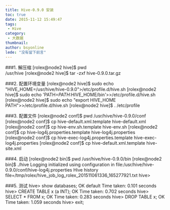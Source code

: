```yaml
---
title: Hive-0.9.0 安装
toc: true
date: 2015-11-12 15:49:47
tags:
 - Hive
category: 
 - 大数据
thumbnail: 
author: bsyonline
lede: "没有留下前言"
---
```



###1. 解压缩
    [rolex@node2 hive]$ pwd  
/usr/hive
[rolex@node2 hive]$ tar -zxf hive-0.9.0.tar.gz

###2. 配置环境变量
    [rolex@node2 hive]$ sudo echo "HIVE_HOME=/usr/hive/hive-0.9.0">/etc/profile.d/hive.sh
[rolex@node2 hive]$ sudo echo 'PATH=$PATH:$HIVE_HOME/bin'>>/etc/profile.d/hive.sh
    [rolex@node2 hive]$ sudo echo "export HIVE_HOME PATH">>/etc/profile.d/hive.sh
[rolex@node2 hive]$ . /etc/profile

###3. 配置文件
    [rolex@node2 conf]$ pwd
/usr/hive/hive-0.9.0/conf
[rolex@node2 conf]$ cp hive-default.xml.template hive-default.xml
    [rolex@node2 conf]$ cp hive-env.sh.template hive-env.sh
[rolex@node2 conf]$ cp hive-log4j.properties.template hive-log4j.properties
    [rolex@node2 conf]$ cp hive-exec-log4j.properties.template hive-exec-log4j.properties
[rolex@node2 conf]$ cp hive-default.xml.template hive-site.xml

###4. 启动
    [rolex@node2 bin]$ pwd
/usr/hive/hive-0.9.0/bin
[rolex@node2 bin]$ ./hive
    Logging initialized using configuration in file:/usr/hive/hive-0.9.0/conf/hive-log4j.properties
    Hive history file=/tmp/rolex/hive_job_log_rolex_201511061336_165277921.txt
    hive>

###5. 测试
    hive> show databases;
    OK
    default
    Time taken: 0.101 seconds
    hive> CREATE TABLE x (a INT);
    OK
    Time taken: 0.702 seconds
    hive> SELECT * FROM x;
    OK
    Time taken: 0.283 seconds
    hive> DROP TABLE x;
    OK
    Time taken: 1.059 seconds
    hive> exit;
